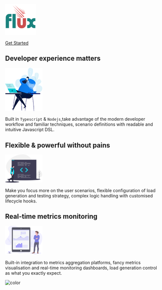 
<img src="img/logo.svg" style="width: 100px"/>

<a href="/#/README" class="get_started_button">Get Started</a>

## Developer experience matters

<img src="img/feature_developer_experience.svg" style="width: 120px"/>

Built in <code>Typescript</code> & <code>Nodejs</code>,take advantage of the modern developer workflow and familiar techniques, scenario definitions with readable and intuitive Javascript DSL.


## Flexible & powerful without pains

<img src="img/feature_flexible_powerful.svg" style="width: 120px"/>

Make you focus more on the user scenarios, flexible configuration of load generation and testing strategy,
        complex logic handling with customised lifecycle hooks.

## Real-time metrics monitoring

<img src="img/feature_metrics_visualisation.svg" style="width: 120px"/>

Built-in integration to metrics aggregation platforms, fancy metrics visualisation and real-time monitoring dashboards,
        load generation control as what you exactly expect.

![color](#0f0f0f)
